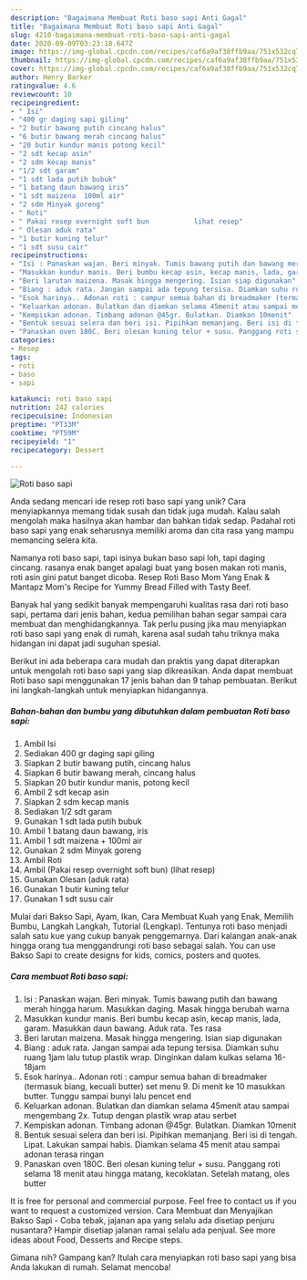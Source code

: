 ```yaml
---
description: "Bagaimana Membuat Roti baso sapi Anti Gagal"
title: "Bagaimana Membuat Roti baso sapi Anti Gagal"
slug: 4210-bagaimana-membuat-roti-baso-sapi-anti-gagal
date: 2020-09-09T03:23:18.647Z
image: https://img-global.cpcdn.com/recipes/caf6a9af38ffb9aa/751x532cq70/roti-baso-sapi-foto-resep-utama.jpg
thumbnail: https://img-global.cpcdn.com/recipes/caf6a9af38ffb9aa/751x532cq70/roti-baso-sapi-foto-resep-utama.jpg
cover: https://img-global.cpcdn.com/recipes/caf6a9af38ffb9aa/751x532cq70/roti-baso-sapi-foto-resep-utama.jpg
author: Henry Barker
ratingvalue: 4.6
reviewcount: 10
recipeingredient:
- " Isi"
- "400 gr daging sapi giling"
- "2 butir bawang putih cincang halus"
- "6 butir bawang merah cincang halus"
- "20 butir kundur manis potong kecil"
- "2 sdt kecap asin"
- "2 sdm kecap manis"
- "1/2 sdt garam"
- "1 sdt lada putih bubuk"
- "1 batang daun bawang iris"
- "1 sdt maizena  100ml air"
- "2 sdm Minyak goreng"
- " Roti"
- " Pakai resep overnight soft bun           lihat resep"
- " Olesan aduk rata"
- "1 butir kuning telur"
- "1 sdt susu cair"
recipeinstructions:
- "Isi : Panaskan wajan. Beri minyak. Tumis bawang putih dan bawang merah hingga harum. Masukkan daging. Masak hingga berubah warna"
- "Masukkan kundur manis. Beri bumbu kecap asin, kecap manis, lada, garam. Masukkan daun bawang. Aduk rata. Tes rasa"
- "Beri larutan maizena. Masak hingga mengering. Isian siap digunakan"
- "Biang : aduk rata. Jangan sampai ada tepung tersisa. Diamkan suhu ruang 1jam lalu tutup plastik wrap. Dinginkan dalam kulkas selama 16-18jam"
- "Esok harinya.. Adonan roti : campur semua bahan di breadmaker (termasuk biang, kecuali butter) set menu 9. Di menit ke 10 masukkan butter. Tunggu sampai bunyi lalu pencet end"
- "Keluarkan adonan. Bulatkan dan diamkan selama 45menit atau sampai mengembang 2x. Tutup dengan plastik wrap atau serbet"
- "Kempiskan adonan. Timbang adonan @45gr. Bulatkan. Diamkan 10menit"
- "Bentuk sesuai selera dan beri isi. Pipihkan memanjang. Beri isi di tengah. Lipat. Lakukan sampai habis. Diamkan selama 45 menit atau sampai adonan terasa ringan"
- "Panaskan oven 180C. Beri olesan kuning telur + susu. Panggang roti selama 18 menit atau hingga matang, kecoklatan. Setelah matang, oles butter"
categories:
- Resep
tags:
- roti
- baso
- sapi

katakunci: roti baso sapi 
nutrition: 242 calories
recipecuisine: Indonesian
preptime: "PT33M"
cooktime: "PT59M"
recipeyield: "1"
recipecategory: Dessert

---
```



![Roti baso sapi](https://img-global.cpcdn.com/recipes/caf6a9af38ffb9aa/751x532cq70/roti-baso-sapi-foto-resep-utama.jpg)

Anda sedang mencari ide resep roti baso sapi yang unik? Cara menyiapkannya memang tidak susah dan tidak juga mudah. Kalau salah mengolah maka hasilnya akan hambar dan bahkan tidak sedap. Padahal roti baso sapi yang enak seharusnya memiliki aroma dan cita rasa yang mampu memancing selera kita.

Namanya roti baso sapi, tapi isinya bukan baso sapi loh, tapi daging cincang. rasanya enak banget apalagi buat yang bosen makan roti manis, roti asin gini patut banget dicoba. Resep Roti Baso Mom Yang Enak &amp; Mantapz Mom&#39;s Recipe for Yummy Bread Filled with Tasty Beef.

Banyak hal yang sedikit banyak mempengaruhi kualitas rasa dari roti baso sapi, pertama dari jenis bahan, kedua pemilihan bahan segar sampai cara membuat dan menghidangkannya. Tak perlu pusing jika mau menyiapkan roti baso sapi yang enak di rumah, karena asal sudah tahu triknya maka hidangan ini dapat jadi suguhan spesial.


Berikut ini ada beberapa cara mudah dan praktis yang dapat diterapkan untuk mengolah roti baso sapi yang siap dikreasikan. Anda dapat membuat Roti baso sapi menggunakan 17 jenis bahan dan 9 tahap pembuatan. Berikut ini langkah-langkah untuk menyiapkan hidangannya.

<!--inarticleads1-->

##### Bahan-bahan dan bumbu yang dibutuhkan dalam pembuatan Roti baso sapi:

1. Ambil  Isi
1. Sediakan 400 gr daging sapi giling
1. Siapkan 2 butir bawang putih, cincang halus
1. Siapkan 6 butir bawang merah, cincang halus
1. Siapkan 20 butir kundur manis, potong kecil
1. Ambil 2 sdt kecap asin
1. Siapkan 2 sdm kecap manis
1. Sediakan 1/2 sdt garam
1. Gunakan 1 sdt lada putih bubuk
1. Ambil 1 batang daun bawang, iris
1. Ambil 1 sdt maizena + 100ml air
1. Gunakan 2 sdm Minyak goreng
1. Ambil  Roti
1. Ambil  (Pakai resep overnight soft bun)           (lihat resep)
1. Gunakan  Olesan (aduk rata)
1. Gunakan 1 butir kuning telur
1. Gunakan 1 sdt susu cair


Mulai dari Bakso Sapi, Ayam, Ikan, Cara Membuat Kuah yang Enak, Memilih Bumbu, Langkah Langkah, Tutorial (Lengkap). Tentunya roti baso menjadi salah satu kue yang cukup banyak penggemarnya. Dari kalangan anak-anak hingga orang tua menggandrungi roti baso sebagai salah. You can use Bakso Sapi to create designs for kids, comics, posters and quotes. 

<!--inarticleads2-->

##### Cara membuat Roti baso sapi:

1. Isi : Panaskan wajan. Beri minyak. Tumis bawang putih dan bawang merah hingga harum. Masukkan daging. Masak hingga berubah warna
1. Masukkan kundur manis. Beri bumbu kecap asin, kecap manis, lada, garam. Masukkan daun bawang. Aduk rata. Tes rasa
1. Beri larutan maizena. Masak hingga mengering. Isian siap digunakan
1. Biang : aduk rata. Jangan sampai ada tepung tersisa. Diamkan suhu ruang 1jam lalu tutup plastik wrap. Dinginkan dalam kulkas selama 16-18jam
1. Esok harinya.. Adonan roti : campur semua bahan di breadmaker (termasuk biang, kecuali butter) set menu 9. Di menit ke 10 masukkan butter. Tunggu sampai bunyi lalu pencet end
1. Keluarkan adonan. Bulatkan dan diamkan selama 45menit atau sampai mengembang 2x. Tutup dengan plastik wrap atau serbet
1. Kempiskan adonan. Timbang adonan @45gr. Bulatkan. Diamkan 10menit
1. Bentuk sesuai selera dan beri isi. Pipihkan memanjang. Beri isi di tengah. Lipat. Lakukan sampai habis. Diamkan selama 45 menit atau sampai adonan terasa ringan
1. Panaskan oven 180C. Beri olesan kuning telur + susu. Panggang roti selama 18 menit atau hingga matang, kecoklatan. Setelah matang, oles butter


It is free for personal and commercial purpose. Feel free to contact us if you want to request a customized version. Cara Membuat dan Menyajikan Bakso Sapi - Coba tebak, jajanan apa yang selalu ada disetiap penjuru nusantara? Hampir disetiap jalanan ramai selalu ada penjual. See more ideas about Food, Desserts and Recipe steps. 

Gimana nih? Gampang kan? Itulah cara menyiapkan roti baso sapi yang bisa Anda lakukan di rumah. Selamat mencoba!
